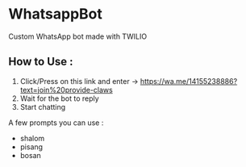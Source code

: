 # WhatsappBot
Custom WhatsApp bot made with TWILIO

## How to Use :

1. Click/Press on this link and enter -> https://wa.me/14155238886?text=join%20provide-claws
2. Wait for the bot to reply
3. Start chatting

A few prompts you can use :

- shalom
- pisang
- bosan


